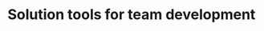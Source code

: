# Solution tools for team development

<!-- https://docs.microsoft.com/en-us/dynamics365/customer-engagement/developer/solution-tools-team-development


This is all about the Solution Packager tool and the title should reflect that

Merge content with compress-extract-solution-file-solutionpackager.md? -->